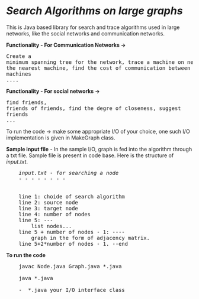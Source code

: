 <i>Search Algorithms on large graphs</i>
=======================

This is Java based library for search and trace algorithms used in large networks, like the social networks and communication networks.

<b>Functionality - For Communication Networks -></b> <pre>Create a minimum spanning tree for the network, trace a machine on network, find the nearest machine, find the cost of communication between 2 machines<br />....</pre>

<b>Functionality - For social networks -></b><pre>find friends, friends of friends, find the degre of closeness, suggest friends<br />...</pre>

To run the code -> make some appropriate I/O of your choice, one such I/O implementation is given in MakeGraph class.

<b>Sample input file</b> - In the sample I/O, graph is fed into the algorithm through a txt file. Sample file is present in code base. Here is the structure of <i>input.txt</i>.

<pre>
	<i>input.txt - for searching a node</i>
	- - - - - - - -
	<br />
	line 1: choide of search algorithm
	line 2: source node
	line 3: target node
	line 4: number of nodes
	line 5: ---
		list nodes...
	line 5 + number of nodes - 1: ----
		graph in the form of adjacency matrix.
	line 5+2*number of nodes - 1. --end
</pre>

<b>To run the code</b>

<pre>
	javac Node.java Graph.java *.java

	java *.java

	-  *.java your I/O interface class
</pre>	
